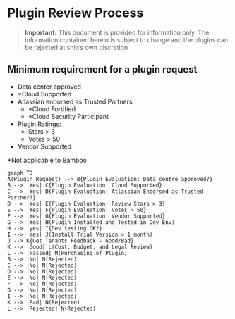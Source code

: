 # Plugin Review Process

>**Important:** This document is provided for information only. The information contained herein is subject to change and the plugins can be rejected at ship’s own discretion

## Minimum requirement for a plugin request

- Data center approved
- *Cloud Supported
- Atlassian endorsed as Trusted Partners
  - *Cloud Fortified
  - *Cloud Security Participant
- Plugin Ratings:
  - Stars > 3
  - Votes > 50
- Vendor Supported

*Not applicable to Bamboo

```mermaid
graph TD
A(Plugin Request) --> B{Plugin Evaluation: Data centre approved?}
B --> |Yes| C{Plugin Evaluation: Cloud Supported}
C --> |Yes| D{Plugin Evaluation: Atlassian Endorsed as Trusted Partner?}
D --> |Yes| E{Plugin Evaluation: Review Stars > 3}
E --> |Yes| F{Plugin Evaluation: Votes > 50}
F --> |Yes| G{Plugin Evaluation: Vendor Supported}
G --> |Yes| H(Plugin Installed and Tested in Dev Env)
H --> |yes| I{Dev testing OK?}
I --> |Yes| J(Install Trial Version > 1 month)
J --> K{Get Tenants Feedback - Good/Bad}
K --> |Good| L(Cost, Budget, and Legal Review)
L --> |Passed| M(Purchasing of Plugin)
B --> |No| N(Rejected)
C --> |No| N(Rejected)
D --> |No| N(Rejected)
E --> |No| N(Rejected)
F --> |No| N(Rejected)
G --> |No| N(Rejected)
I --> |No| N(Rejected)
K --> |Bad| N(Rejected)
L --> |Rejected| N(Rejected)
```